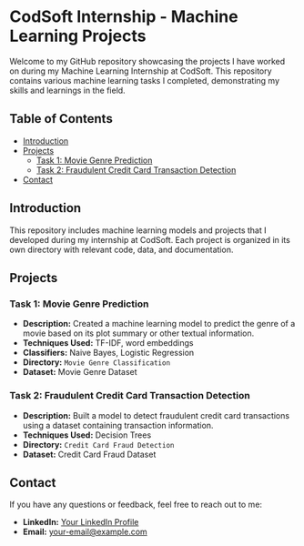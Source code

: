 <!DOCTYPE html>
<html lang="en">
<head>
    <meta charset="UTF-8">
    <meta name="viewport" content="width=device-width, initial-scale=1.0">
    <title>CodSoft Internship - Machine Learning Projects</title>
</head>
<body>

<h1>CodSoft Internship - Machine Learning Projects</h1>

<p>Welcome to my GitHub repository showcasing the projects I have worked on during my Machine Learning Internship at CodSoft. This repository contains various machine learning tasks I completed, demonstrating my skills and learnings in the field.</p>

<h2>Table of Contents</h2>
<ul>
    <li><a href="#introduction">Introduction</a></li>
    <li><a href="#projects">Projects</a>
        <ul>
            <li><a href="#task-1-movie-genre-prediction">Task 1: Movie Genre Prediction</a></li>
            <li><a href="#task-2-fraudulent-credit-card-transaction-detection">Task 2: Fraudulent Credit Card Transaction Detection</a></li>
        </ul>
    </li>
    <li><a href="#contact">Contact</a></li>
</ul>

<h2 id="introduction">Introduction</h2>
<p>This repository includes machine learning models and projects that I developed during my internship at CodSoft. Each project is organized in its own directory with relevant code, data, and documentation.</p>

<h2 id="projects">Projects</h2>

<h3 id="task-1-movie-genre-prediction">Task 1: Movie Genre Prediction</h3>
<ul>
    <li><strong>Description:</strong> Created a machine learning model to predict the genre of a movie based on its plot summary or other textual information.</li>
    <li><strong>Techniques Used:</strong> TF-IDF, word embeddings</li>
    <li><strong>Classifiers:</strong> Naive Bayes, Logistic Regression</li>
    <li><strong>Directory:</strong> <code>Movie Genre Classification</code></li>
    <li><strong>Dataset:</strong> Movie Genre Dataset</li>
</ul>

<h3 id="task-2-fraudulent-credit-card-transaction-detection">Task 2: Fraudulent Credit Card Transaction Detection</h3>
<ul>
    <li><strong>Description:</strong> Built a model to detect fraudulent credit card transactions using a dataset containing transaction information.</li>
    <li><strong>Techniques Used:</strong> Decision Trees</li>
    <li><strong>Directory:</strong> <code>Credit Card Fraud Detection</code></li>
    <li><strong>Dataset:</strong> Credit Card Fraud Dataset</li>
</ul>

<h2 id="contact">Contact</h2>
<p>If you have any questions or feedback, feel free to reach out to me:</p>
<ul>
    <li><strong>LinkedIn:</strong> <a href="#">Your LinkedIn Profile</a></li>
    <li><strong>Email:</strong> <a href="mailto:your-email@example.com">your-email@example.com</a></li>
</ul>

</body>
</html>
